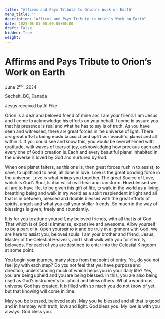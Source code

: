 ```yaml
---
title: "Affirms and Pays Tribute to Orion’s Work on Earth"
menu_title: ""
description: "Affirms and Pays Tribute to Orion’s Work on Earth"
date: 2025-06-01 00:00:00+00:00
draft: False
hidden: True
weight:
---
```

# Affirms and Pays Tribute to Orion’s Work on Earth

June 2<sup>nd</sup>, 2024

Sechelt, BC, Canada

Jesus received by Al Fike

Orion is a dear and beloved friend of mine and I am your friend. I am Jesus and I come to acknowledge his efforts on your behalf. I come to assure you that his presence is real and what he has to say is of truth. As you have seen and witnessed, there are great forces in the universe of light. There are great efforts being made to assist and uplift our beautiful planet and all within it. If you could see and know this, you would be overwhelmed with gratitude, with waves of tears of joy, acknowledging how precious each and every one of God’s creation is. Each and every beautiful planet inhabited in the universe is loved by God and nurtured by God.

When one planet falters, as this one is, then great forces rush in to assist, to save, to uplift and to heal, all done in love. Love is the great bonding force in the universe. Love is what brings you together. The great Source of Love, which is God’s Soul, is that which will heal and transform. How blessed we all are to have life, to be given this gift of life, to walk in the world as a living, breathing being and walk in my world as a spirit resplendent in light and all that is in between, blessed and double blessed with the great efforts of spirits, angels and what you call your stellar friends. So much in the way of blessings is given, freely and abundantly.

It is for you to attune yourself, my beloved friends, with all that is of God. That which is of God is immense, expansive and awesome. Allow yourself to be a part of it. Open yourself to it and be truly in alignment with God. We are here to assist you, beloved souls. I am your brother and friend, Jesus, Master of the Celestial Heavens, and I shall walk with you for eternity, beloveds. For each of you are destined to enter into the Celestial Kingdom at some point.

You begin your journey, many steps from that point of entry. Yet, do you not feel joy with each step? Do you not feel that you have purpose and direction, understanding much of which helps you in your daily life? Yes, you are being upheld and you are being blessed. In this, you are also being used as God’s instruments to uphold and bless others. What a wondrous universe God has created. It is filled with so much you do not know of yet, but that knowing will come in time.

May you be blessed, beloved souls. May you be blessed and all that is good and in harmony with truth, love and light. God bless you. My love is with you always. God bless you.
